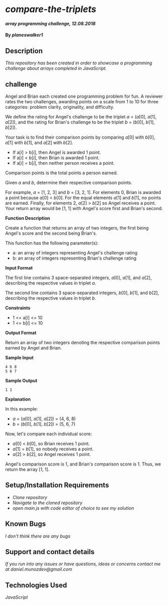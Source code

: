 # _compare-the-triplets_

#### _array programming challenge, 12.08.2018_

#### By _**planeswalker1**_

## Description

_This repository has been created in order to showcase a programming challenge about arrays completed in JavaScript._

## challenge

Angel and Brian each created one programming problem for fun. A reviewer rates the two challenges, awarding points on a scale from 1 to 10 for three categories: problem clarity, originality, and difficulty.

We define the rating for Angel's challenge to be the triplet _a_ = (_a_[0], _a_[1], _a_[2]), and the rating for Brian's challenge to be the triplet _b_ = (_b_[0], _b_[1], _b_[2]).

Your task is to find their comparison points by comparing _a_[0] with _b_[0],  _a_[1] with _b_[1], and _a_[2] with _b_[2].

* If a[_i_] > b[_i_], then Angel is awarded 1 point.
* If a[_i_] < b[_i_], then Brian is awarded 1 point.
* If a[_i_] = b[_i_], then neither person receives a point.

Comparison points is the total points a person earned.

Given _a_ and _b_, determine their respective comparison points.

For example, _a_ = [1, 2, 3] and _b_ = [3, 2, 1]. For elements 0, Brian is awarded a point because _a_[0] < _b_[0]. For the equal elements _a_[1] and _b_[1], no points are earned. Finally, for elements 2, _a_[2] > _b_[2] so Angel receives a point. Your return array would be [1, 1] with Angel's score first and Brian's second.

**Function Description**

Create a function that returns an array of two integers, the first being Angel's score and the second being Brian's.

This function has the following parameter(s):

* a: an array of integers representing Angel's challenge rating
* b: an array of integers representing Brian's challenge rating

**Input Format**

The first line contains 3 space-separated integers, _a_[0], _a_[1], and _a_[2], describing the respective values in triplet _a_.

The second line contains 3 space-separated integers, _b_[0], _b_[1], and _b_[2], describing the respective values in triplet _b_.

**Constraints**

* 1 <= a[_i_] <= 10
* 1 <= b[_i_] <= 10

**Output Format**

Return an array of two integers denoting the respective comparison points earned by Angel and Brian.

**Sample Input**

```
4 6 8
5 6 7
```

**Sample Output**

```
1 1
```

**Explanation**

In this example:

* _a_ = (_a_[0], _a_[1], _a_[2]) = (4, 6, 8)
* _b_ = (_b_[0], _b_[1], _b_[2]) = (5, 6, 7)

Now, let's compare each individual score:

* _a_[0] < _b_[0], so Brian receives 1 point.
* _a_[1] = _b_[1], so nobody receives a point.
* _a_[2] > _b_[2], so Angel receives 1 point.

Angel's comparison score is 1, and Brian's comparison score is 1. Thus, we return the array [1, 1].

## Setup/Installation Requirements

* _Clone repository_
* _Navigate to the cloned repository_
* _open main.js with code editor of choice to see my solution_

## Known Bugs

_I don't think there are any bugs_

## Support and contact details

_If you run into any issues or have questions, ideas or concerns contact me at daniel.munozdev@gmail.com_

## Technologies Used

_JavaScript_
